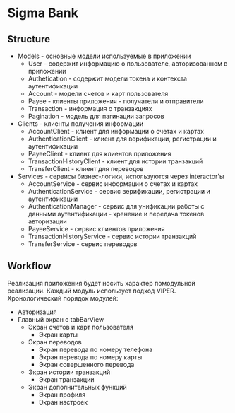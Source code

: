 # Sigma Bank

## Structure
- Models - основные модели используемые в приложении
    - User - содержит информацию о пользователе, авторизованном в приложении
    - Authetication - содержит модели токена и контекста аутентификации
    - Account - модели счетов и карт пользователя
    - Payee - клиенты приложения - получатели и отправители
    - Transaction - информация о транзакциях
    - Pagination - модель для пагинации запросов
- Clients - клиенты получения информации
    - AccountClient - клиент для информации о счетах и картах
    - AuthenticationClient - клиент для верификации, регистрации и аутентификации
    - PayeeClient - клиент для клиентов приложения
    - TransactionHistoryClient - клиент для истории транзакций
    - TransferClient - клиент для переводов
- Services - сервисы бизнес-логики, используются через interactor'ы
    - AccountService - сервис информации о счетах и картах
    - AuthenticationService - сервис верификации, регистрации и аутентификации
    - AuthenticationManager - сервис для унификации работы с данными аутентификации - хренение и передача токенов авторизации
    - PayeeService - сервис клиентов приложения
    - TransactionHistoryService - сервис истории транзакций
    - TransferService - сервис переводов

## Workflow
Реализация приложения будет носить характер помодульной реализации. Каждый модуль использует подход VIPER. Хронологический порядок модулей:
- Авторизация
- Главный экран с tabBarView
    - Экран счетов и карт пользователя
        - Экран карты
    - Экран переводов
        - Экран перевода по номеру телефона
        - Экран перевода по номеру карты
        - Экран совершенного перевода
    - Экран истории транзакций
        - Экран транзакции
    - Экран дополнительных функций
        - Экран профиля
        - Экран настроек
